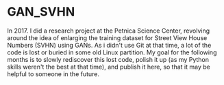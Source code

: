 # GAN_SVHN

In 2017. I did a research project at the Petnica Science Center, revolving around the idea of enlarging the training dataset for Street View House Numbers (SVHN) using GANs. As i didn't use Git at that time, a lot of the code is lost or buried in some old Linux partition. My goal for the following months is to slowly rediscover this lost code, polish it up (as my Python skills weren't the best at that time), and publish it here, so that it may be helpful to someone in the future.
